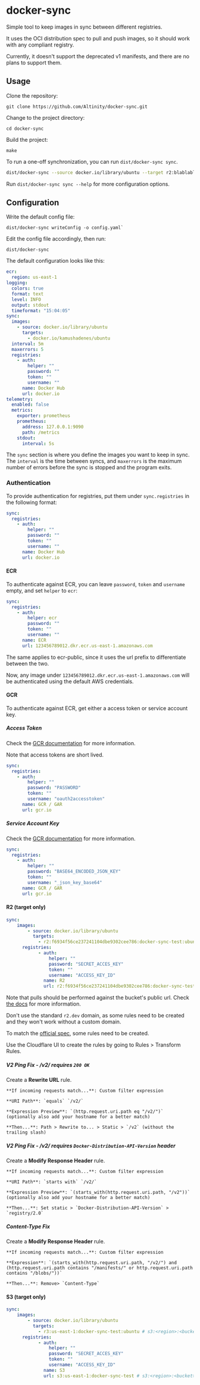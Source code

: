 # docker-sync

Simple tool to keep images in sync between different registries.

It uses the OCI distribution spec to pull and push images, so it should work with any compliant registry.

Currently, it doesn't support the deprecated v1 manifests, and there are no plans to support them.

## Usage

Clone the repository:

```console
git clone https://github.com/Altinity/docker-sync.git
```

Change to the project directory:

```console
cd docker-sync
```

Build the project:

```console
make
```

To run a one-off synchronization, you can run `dist/docker-sync sync`.

```sh
dist/docker-sync --source docker.io/library/ubuntu --target r2:blablabla:docker-sync-test:ubuntu --source-username foo --source-password bar --target-username foo --target-password bar
```

Run `dist/docker-sync sync --help` for more configuration options.

## Configuration

Write the default config file:

```console
dist/docker-sync writeConfig -o config.yaml`
```

Edit the config file accordingly, then run:

```console
dist/docker-sync
```

The default configuration looks like this:

```yaml
ecr:
  region: us-east-1
logging:
  colors: true
  format: text
  level: INFO
  output: stdout
  timeformat: "15:04:05"
sync:
  images:
    - source: docker.io/library/ubuntu
      targets:
        - docker.io/kamushadenes/ubuntu
  interval: 5m
  maxerrors: 5
  registries:
    - auth:
        helper: ""
        password: ""
        token: ""
        username: ""
      name: Docker Hub
      url: docker.io
telemetry:
  enabled: false
  metrics:
    exporter: prometheus
    prometheus:
      address: 127.0.0.1:9090
      path: /metrics
    stdout:
      interval: 5s
```

The `sync` section is where you define the images you want to keep in sync. The `interval` is the time between syncs, and `maxerrors` is the maximum number of errors before the sync is stopped and the program exits.

### Authentication

To provide authentication for registries, put them under `sync.registries` in the following format:

```yaml
sync:
  registries:
    - auth:
        helper: ""
        password: ""
        token: ""
        username: ""
      name: Docker Hub
      url: docker.io
```

#### ECR

To authenticate against ECR, you can leave `password`, `token` and `username` empty, and set `helper` to `ecr`:

```yaml
sync:
  registries:
    - auth:
        helper: ecr
        password: ""
        token: ""
        username: ""
      name: ECR
      url: 123456789012.dkr.ecr.us-east-1.amazonaws.com
```

The same applies to ecr-public, since it uses the url prefix to differentiate between the two.

Now, any image under `123456789012.dkr.ecr.us-east-1.amazonaws.com` will be authenticated using the default AWS credentials.

#### GCR

To authenticate against ECR, get either a access token or service account key.

##### Access Token

Check the [GCR documentation](https://cloud.google.com/artifact-registry/docs/docker/authentication#token) for more information.

Note that access tokens are short lived.

```yaml
sync:
  registries:
    - auth:
        helper: ""
        password: "PASSWORD"
        token: ""
        username: "oauth2accesstoken"
      name: GCR / GAR
      url: gcr.io
```

##### Service Account Key

Check the [GCR documentation](https://cloud.google.com/artifact-registry/docs/docker/authentication#json-key) for more information.

```yaml
sync:
  registries:
    - auth:
        helper: ""
        password: "BASE64_ENCODED_JSON_KEY"
        token: ""
        username: "_json_key_base64"
      name: GCR / GAR
      url: gcr.io
```

#### R2 (target only)

```yaml
sync:
    images:
        - source: docker.io/library/ubuntu
          targets:
            - r2:f6934f56ce237241104dbe9302cee786:docker-sync-test:ubuntu # r2:<endpoint>:<bucket>:<image>
      registries:
            - auth:
                helper: ""
                password: "SECRET_ACCES_KEY"
                token: ""
                username: "ACCESS_KEY_ID"
              name: R2
              url: r2:f6934f56ce237241104dbe9302cee786:docker-sync-test # r2:<endpoint>:<bucket>
```

Note that pulls should be performed against the bucket's public url. Check [the docs](https://developers.cloudflare.com/r2/buckets/public-buckets/#enable-managed-public-access) for more information.

Don't use the standard `r2.dev` domain, as some rules need to be created and they won't work without a custom domain.

To match the [official spec](https://github.com/openshift/docker-distribution/blob/master/docs/spec/api.md#api-version-check), some rules need to be created.

Use the Cloudflare UI to create the rules by going to Rules > Transform Rules.

##### V2 Ping Fix - /v2/ requires `200 OK`

Create a **Rewrite URL** rule.

```
**If incoming requests match...**: Custom filter expression

**URI Path**: `equals` `/v2/`

**Expression Preview**: `(http.request.uri.path eq "/v2/")` (optionally also add your hostname for a better match)

**Then...**: Path > Rewrite to... > Static > `/v2` (without the trailing slash)
```

##### V2 Ping Fix - /v2/ requires `Docker-Distribution-API-Version` header

Create a **Modify Response Header** rule.

```
**If incoming requests match...**: Custom filter expression

**URI Path**: `starts with` `/v2/`

**Expression Preview**: `(starts_with(http.request.uri.path, "/v2"))` (optionally also add your hostname for a better match)

**Then...**: Set static > `Docker-Distribution-API-Version` > `registry/2.0`
```

##### Content-Type Fix

Create a **Modify Response Header** rule.

```
**If incoming requests match...**: Custom filter expression

**Expression**: `(starts_with(http.request.uri.path, "/v2/") and (http.request.uri.path contains "/manifests/" or http.request.uri.path contains "/blobs/"))`

**Then...**: Remove> `Content-Type`
```

#### S3 (target only)

```yaml
sync:
    images:
        - source: docker.io/library/ubuntu
          targets:
            - r3:us-east-1:docker-sync-test:ubuntu # s3:<region>:<bucket>:<image>
      registries:
            - auth:
                helper: ""
                password: "SECRET_ACCES_KEY"
                token: ""
                username: "ACCESS_KEY_ID"
              name: S3
              url: s3:us-east-1:docker-sync-test # s3:<region>:<bucket>
```
